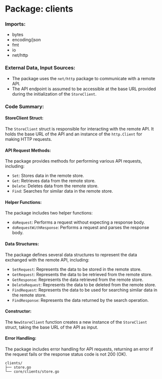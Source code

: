 # Package: clients

### Imports:

* bytes
* encoding/json
* fmt
* io
* net/http

### External Data, Input Sources:

* The package uses the `net/http` package to communicate with a remote API.
* The API endpoint is assumed to be accessible at the base URL provided during the initialization of the `StoreClient`.

### Code Summary:

#### StoreClient Struct:

The `StoreClient` struct is responsible for interacting with the remote API. It holds the base URL of the API and an instance of the `http.Client` for making HTTP requests.

#### API Request Methods:

The package provides methods for performing various API requests, including:

* `Set`: Stores data in the remote store.
* `Get`: Retrieves data from the remote store.
* `Delete`: Deletes data from the remote store.
* `Find`: Searches for similar data in the remote store.

#### Helper Functions:

The package includes two helper functions:

* `doRequest`: Performs a request without expecting a response body.
* `doRequestWithResponse`: Performs a request and parses the response body.

#### Data Structures:

The package defines several data structures to represent the data exchanged with the remote API, including:

* `SetRequest`: Represents the data to be stored in the remote store.
* `GetRequest`: Represents the data to be retrieved from the remote store.
* `GetResponse`: Represents the data retrieved from the remote store.
* `DeleteRequest`: Represents the data to be deleted from the remote store.
* `FindRequest`: Represents the data to be used for searching similar data in the remote store.
* `FindResponse`: Represents the data returned by the search operation.

#### Constructor:

The `NewStoreClient` function creates a new instance of the `StoreClient` struct, taking the base URL of the API as input.

#### Error Handling:

The package includes error handling for API requests, returning an error if the request fails or the response status code is not 200 (OK).

```
clients/
├── store.go
└── core/clients/store.go
```

